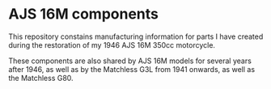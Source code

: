 # AJS 16M components

This repository constains manufacturing information for parts I have created during the restoration of my 1946 AJS 16M 350cc motorcycle.

These components are also shared by AJS 16M models for several years after 1946, as well as by the Matchless G3L from 1941 onwards, as well as the Matchless G80.
